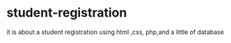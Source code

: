 # student-registration
it is about a student registration using html ,css, php,and a little of database
